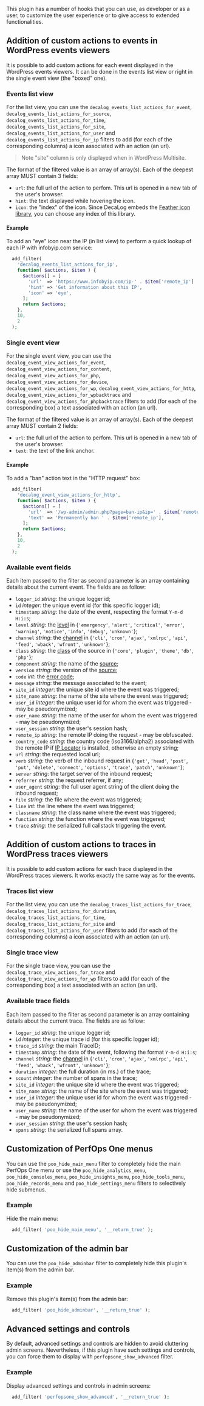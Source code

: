 This plugin has a number of hooks that you can use, as developer or as a user, to customize the user experience or to give access to extended functionalities.

## Addition of custom actions to events in WordPress events viewers
It is possible to add custom actions for each event displayed in the WordPress events viewers. It can be done in the events list view or right in the single event view (the "boxed" one).

### Events list view
For the list view, you can use the `decalog_events_list_actions_for_event`, `decalog_events_list_actions_for_source`, `decalog_events_list_actions_for_time`, `decalog_events_list_actions_for_site`, `decalog_events_list_actions_for_user` and `decalog_events_list_actions_for_ip` filters to add (for each of the corresponding columns) a icon associated with an action (an url).

> Note "site" column is only displayed when in WordPress Multisite.

The format of the filtered value is an array of array(s). Each of the deepest array MUST contain 3 fields:

* `url`: the full url of the action to perfom. This url is opened in a new tab of the user's browser.
* `hint`: the text displayed while hovering the icon.
* `icon`: the "index" of the icon. Since DecaLog embeds the [Feather icon library](https://feathericons.com/), you can choose any index of this library.

#### Example
To add an "eye" icon near the IP (in list view) to perform a quick lookup of each IP with infobyip.com service:
```php
  add_filter(
    'decalog_events_list_actions_for_ip',
    function( $actions, $item ) {
      $actions[] = [
        'url'  => 'https://www.infobyip.com/ip-' . $item['remote_ip'] . '.html',
        'hint' => 'Get information about this IP',
        'icon' => 'eye',
      ];
      return $actions;
    },
    10,
    2
  );
```

### Single event view
For the single event view, you can use the `decalog_event_view_actions_for_event`, `decalog_event_view_actions_for_content`, `decalog_event_view_actions_for_php`, `decalog_event_view_actions_for_device`, `decalog_event_view_actions_for_wp`, `decalog_event_view_actions_for_http`, `decalog_event_view_actions_for_wpbacktrace` and `decalog_event_view_actions_for_phpbacktrace` filters to add (for each of the corresponding box) a text associated with an action (an url).

The format of the filtered value is an array of array(s). Each of the deepest array MUST contain 2 fields:

* `url`: the full url of the action to perfom. This url is opened in a new tab of the user's browser.
* `text`: the text of the link anchor.

#### Example
To add a "ban" action text in the "HTTP request" box:
```php
  add_filter(
    'decalog_event_view_actions_for_http',
    function( $actions, $item ) {
      $actions[] = [
        'url'  => '/wp-admin/admin.php?page=ban-ip&ip=' . $item['remote_ip'],
        'text' => 'Permanently ban ' . $item['remote_ip'],
      ];
      return $actions;
    },
    10,
    2
  );
```

### Available event fields
Each item passed to the filter as second parameter is an array containing details about the current event. The fields are as follow:

* `logger_id` _string_: the unique logger id;
* `id` _integer_: the unique event id (for this specific logger id);
* `timestamp` _string_: the date of the event, respecting the format `Y-m-d H:i:s`;
* `level` _string_: the [level](LOGGING.md#levels) in {`'emergency'`, `'alert'`, `'critical'`, `'error'`, `'warning'`, `'notice'`, `'info'`, `'debug'`, `'unknown'`};
* `channel` _string_: the [channel](LOGGING.md#anatomy-of-an-event) in {`'cli'`, `'cron'`, `'ajax'`, `'xmlrpc'`, `'api'`, `'feed'`, `'wback'`, `'wfront'`, `'unknown'`};
* `class` _string_: the [class](LOGGING.md#anatomy-of-an-event) of the source in {`'core'`, `'plugin'`, `'theme'`, `'db'`, `'php'`};
* `component` _string_: the name of the [source](LOGGING.md#anatomy-of-an-event);
* `version` _string_: the version of the [source](LOGGING.md#anatomy-of-an-event);
* `code` _int_: the [error code](LOGGING.md#codes);
* `message` _string_: the message associated to the event;
* `site_id` _integer_: the unique site id where the event was triggered;
* `site_name` _string_: the name of the site where the event was triggered;
* `user_id` _integer_: the unique user id for whom the event was triggered - may be pseudonymized;
* `user_name` _string_: the name of the user for whom the event was triggered - may be pseudonymized;
* `user_session` _string_: the user's session hash;
* `remote_ip` _string_: the remote IP doing the request - may be obfuscated.
* `country_code` _string_: the country code (iso3166/alpha2) associated with the remote IP if [IP Locator](https://github.com/Pierre-Lannoy/wp-ip-locator) is installed, otherwise an empty string;
* `url` _string_: the requested local url;
* `verb` _string_: the verb of the inbound request in {`'get'`, `'head'`, `'post'`, `'put'`, `'delete'`, `'connect'`, `'options'`, `'trace'`, `'patch'`, `'unknown'`};
* `server` _string_: the target server of the inbound request;
* `referrer` _string_: the request referrer, if any;
* `user_agent` _string_: the full user agent string of the client doing the inbound request;
* `file` _string_: the file where the event was triggered;
* `line` _int_: the line where the event was triggered;
* `classname` _string_: the class name where the event was triggered;
* `function` _string_: the function where the event was triggered;
* `trace` _string_: the serialized full callstack triggering the event.

## Addition of custom actions to traces in WordPress traces viewers
It is possible to add custom actions for each trace displayed in the WordPress traces viewers. It works exactly the same way as for the events.

### Traces list view
For the list view, you can use the `decalog_traces_list_actions_for_trace`, `decalog_traces_list_actions_for_duration`, `decalog_traces_list_actions_for_time`, `decalog_traces_list_actions_for_site` and `decalog_traces_list_actions_for_user` filters to add (for each of the corresponding columns) a icon associated with an action (an url).

### Single trace view
For the single trace view, you can use the `decalog_trace_view_actions_for_trace` and `decalog_trace_view_actions_for_wp` filters to add (for each of the corresponding box) a text associated with an action (an url).

### Available trace fields
Each item passed to the filter as second parameter is an array containing details about the current trace. The fields are as follow:

* `logger_id` _string_: the unique logger id;
* `id` _integer_: the unique trace id (for this specific logger id);
* `trace_id` _string_: the main TraceID;
* `timestamp` _string_: the date of the event, following the format `Y-m-d H:i:s`;
* `channel` _string_: the [channel](TRACING.md#anatomy-of-a-trace) in {`'cli'`, `'cron'`, `'ajax'`, `'xmlrpc'`, `'api'`, `'feed'`, `'wback'`, `'wfront'`, `'unknown'`};
* `duration` _integer_: the full duration (in ms.) of the trace;
* `scount` _integer_: the number of spans in the trace;
* `site_id` _integer_: the unique site id where the event was triggered;
* `site_name` _string_: the name of the site where the event was triggered;
* `user_id` _integer_: the unique user id for whom the event was triggered - may be pseudonymized;
* `user_name` _string_: the name of the user for whom the event was triggered - may be pseudonymized;
* `user_session` _string_: the user's session hash;
* `spans` _string_: the serialized full spans array.

## Customization of PerfOps One menus
You can use the `poo_hide_main_menu` filter to completely hide the main PerfOps One menu or use the `poo_hide_analytics_menu`, `poo_hide_consoles_menu`, `poo_hide_insights_menu`, `poo_hide_tools_menu`, `poo_hide_records_menu` and `poo_hide_settings_menu` filters to selectively hide submenus.

### Example
Hide the main menu:
```php
  add_filter( 'poo_hide_main_menu', '__return_true' );
```

## Customization of the admin bar
You can use the `poo_hide_adminbar` filter to completely hide this plugin's item(s) from the admin bar.

### Example
Remove this plugin's item(s) from the admin bar:
```php
  add_filter( 'poo_hide_adminbar', '__return_true' );
```

## Advanced settings and controls
By default, advanced settings and controls are hidden to avoid cluttering admin screens. Nevertheless, if this plugin have such settings and controls, you can force them to display with `perfopsone_show_advanced` filter.

### Example
Display advanced settings and controls in admin screens:
```php
  add_filter( 'perfopsone_show_advanced', '__return_true' );
```
